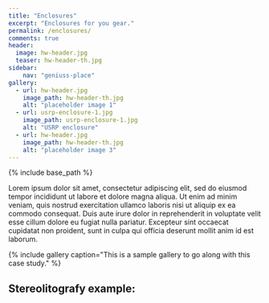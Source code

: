 ```yaml
---
title: "Enclosures"
excerpt: "Enclosures for you gear."
permalink: /enclosures/
comments: true
header:
  image: hw-header.jpg
  teaser: hw-header-th.jpg
sidebar:
    nav: "geniuss-place"
gallery:
  - url: hw-header.jpg
    image_path: hw-header-th.jpg
    alt: "placeholder image 1"
  - url: usrp-enclosure-1.jpg
    image_path: usrp-enclosure-1.jpg
    alt: "USRP enclosure"
  - url: hw-header.jpg
    image_path: hw-header-th.jpg
    alt: "placeholder image 3"
---
```

{% include base_path %}

Lorem ipsum dolor sit amet, consectetur adipiscing elit, sed do eiusmod tempor incididunt ut labore et dolore magna aliqua. Ut enim ad minim veniam, quis nostrud exercitation ullamco laboris nisi ut aliquip ex ea commodo consequat. Duis aute irure dolor in reprehenderit in voluptate velit esse cillum dolore eu fugiat nulla pariatur. Excepteur sint occaecat cupidatat non proident, sunt in culpa qui officia deserunt mollit anim id est laborum.

{% include gallery caption="This is a sample gallery to go along with this case study." %}

## Stereolitografy example:

<script src="https://embed.github.com/view/3d/hectorbu/Prueba-2/master/USRP_Version4/USRP_Base1.4.stl">
</script>
